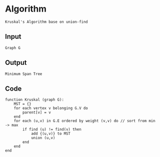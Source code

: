 # Algorithm
    Kruskal's Algorithm base on union-find
## Input
    Graph G
## Output
    Minimum Span Tree
## Code
```
function Kruskal (graph G):
    MST = {}
    for each vertex v belonging G.V do
        parent[v] = v
    end
    for each (u,v) in G.E ordered by weight (v,v) do // sort from min -> max
        if find (u) != find(v) then
            add {(u,v)} to MST
            union (u,v)
        end
    end
end
```
